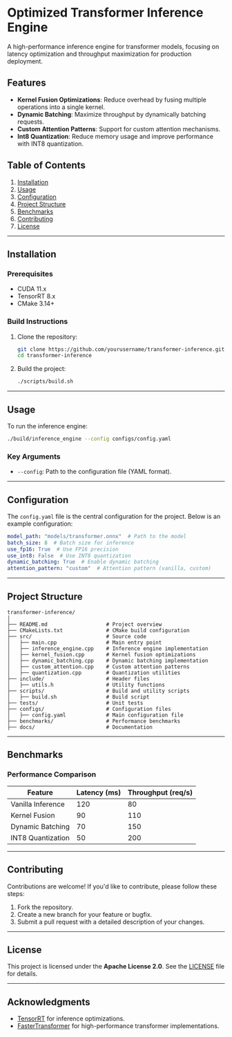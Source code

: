 # Optimized Transformer Inference Engine

A high-performance inference engine for transformer models, focusing on latency optimization and throughput maximization for production deployment.

## Features
- **Kernel Fusion Optimizations**: Reduce overhead by fusing multiple operations into a single kernel.
- **Dynamic Batching**: Maximize throughput by dynamically batching requests.
- **Custom Attention Patterns**: Support for custom attention mechanisms.
- **Int8 Quantization**: Reduce memory usage and improve performance with INT8 quantization.

## Table of Contents
1. [Installation](#installation)
2. [Usage](#usage)
3. [Configuration](#configuration)
4. [Project Structure](#project-structure)
5. [Benchmarks](#benchmarks)
6. [Contributing](#contributing)
7. [License](#license)

---

## Installation

### Prerequisites
- CUDA 11.x
- TensorRT 8.x
- CMake 3.14+

### Build Instructions
1. Clone the repository:
   ```bash
   git clone https://github.com/yourusername/transformer-inference.git
   cd transformer-inference
   ```

2. Build the project:
   ```bash
   ./scripts/build.sh
   ```

---

## Usage

To run the inference engine:
```bash
./build/inference_engine --config configs/config.yaml
```

### Key Arguments
- `--config`: Path to the configuration file (YAML format).

---

## Configuration

The `config.yaml` file is the central configuration for the project. Below is an example configuration:

```yaml
model_path: "models/transformer.onnx"  # Path to the model
batch_size: 8  # Batch size for inference
use_fp16: True  # Use FP16 precision
use_int8: False  # Use INT8 quantization
dynamic_batching: True  # Enable dynamic batching
attention_pattern: "custom"  # Attention pattern (vanilla, custom)
```

---

## Project Structure

```
transformer-inference/
│
├── README.md                   # Project overview
├── CMakeLists.txt              # CMake build configuration
├── src/                        # Source code
│   ├── main.cpp                # Main entry point
│   ├── inference_engine.cpp    # Inference engine implementation
│   ├── kernel_fusion.cpp       # Kernel fusion optimizations
│   ├── dynamic_batching.cpp    # Dynamic batching implementation
│   ├── custom_attention.cpp    # Custom attention patterns
│   ├── quantization.cpp        # Quantization utilities
├── include/                    # Header files
│   ├── utils.h                 # Utility functions
├── scripts/                    # Build and utility scripts
│   ├── build.sh                # Build script
├── tests/                      # Unit tests
├── configs/                    # Configuration files
│   ├── config.yaml             # Main configuration file
├── benchmarks/                 # Performance benchmarks
├── docs/                       # Documentation
```

---

## Benchmarks

### Performance Comparison
| Feature               | Latency (ms) | Throughput (req/s) |
|-----------------------|--------------|--------------------|
| Vanilla Inference     | 120          | 80                 |
| Kernel Fusion         | 90           | 110                |
| Dynamic Batching      | 70           | 150                |
| INT8 Quantization     | 50           | 200                |

---

## Contributing

Contributions are welcome! If you'd like to contribute, please follow these steps:
1. Fork the repository.
2. Create a new branch for your feature or bugfix.
3. Submit a pull request with a detailed description of your changes.

---

## License

This project is licensed under the **Apache License 2.0**. See the [LICENSE](LICENSE) file for details.

---

## Acknowledgments
- [TensorRT](https://developer.nvidia.com/tensorrt) for inference optimizations.
- [FasterTransformer](https://github.com/NVIDIA/FasterTransformer) for high-performance transformer implementations.
